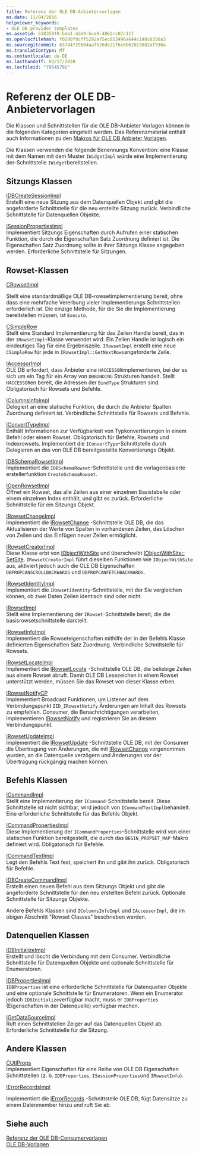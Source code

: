 ```yaml
---
title: Referenz der OLE DB-Anbietervorlagen
ms.date: 11/04/2016
helpviewer_keywords:
- OLE DB provider templates
ms.assetid: 518358f0-bab1-4de9-bce9-4062cc87c11f
ms.openlocfilehash: f0200f0cff5292a75ec853496a644c148c8356a3
ms.sourcegitcommit: 63784729604aaf526de21f6c6b62813882af930a
ms.translationtype: MT
ms.contentlocale: de-DE
ms.lasthandoff: 03/17/2020
ms.locfileid: "79545792"
---
```

# <a name="ole-db-provider-templates-reference"></a>Referenz der OLE DB-Anbietervorlagen

Die Klassen und Schnittstellen für die OLE DB-Anbieter Vorlagen können in die folgenden Kategorien eingeteilt werden. Das Referenzmaterial enthält auch Informationen zu den [Makros für OLE DB Anbieter Vorlagen](../../data/oledb/macros-for-ole-db-provider-templates.md).

Die Klassen verwenden die folgende Benennungs Konvention: eine Klasse mit dem Namen mit dem Muster `IWidgetImpl` würde eine Implementierung der-Schnittstelle `IWidget`bereitstellen.

## <a name="session-classes"></a>Sitzungs Klassen

[IDBCreateSessionImpl](../../data/oledb/idbcreatesessionimpl-class.md)<br/>
Erstellt eine neue Sitzung aus dem Datenquellen Objekt und gibt die angeforderte Schnittstelle für die neu erstellte Sitzung zurück. Verbindliche Schnittstelle für Datenquellen Objekte.

[ISessionPropertiesImpl](../../data/oledb/isessionpropertiesimpl-class.md)<br/>
Implementiert Sitzungs Eigenschaften durch Aufrufen einer statischen Funktion, die durch die Eigenschaften Satz Zuordnung definiert ist. Die Eigenschaften Satz Zuordnung sollte in ihrer Sitzungs Klasse angegeben werden. Erforderliche Schnittstelle für Sitzungen.

## <a name="rowset-classes"></a>Rowset-Klassen

[CRowsetImpl](../../data/oledb/crowsetimpl-class.md)

Stellt eine standardmäßige OLE DB-rowsetimplementierung bereit, ohne dass eine mehrfache Vererbung vieler Implementierungs Schnittstellen erforderlich ist. Die einzige Methode, für die Sie die Implementierung bereitstellen müssen, ist `Execute`.

[CSimpleRow](../../data/oledb/csimplerow-class.md)<br/>
Stellt eine Standard Implementierung für das Zeilen Handle bereit, das in der `IRowsetImpl`-Klasse verwendet wird. Ein Zeilen Handle ist logisch ein eindeutiges Tag für eine Ergebniszeile. `IRowsetImpl` erstellt eine neue `CSimpleRow` für jede in `IRowsetImpl::GetNextRows`angeforderte Zeile.

[IAccessorImpl](../../data/oledb/iaccessorimpl-class.md)<br/>
OLE DB erfordert, dass Anbieter eine `HACCESSOR`implementieren, bei der es sich um ein Tag für ein Array von `DBBINDING` Strukturen handelt. Stellt `HACCESSOR`en bereit, die Adressen der `BindType` Strukturen sind. Obligatorisch für Rowsets und Befehle.

[IColumnsInfoImpl](../../data/oledb/icolumnsinfoimpl-class.md)<br/>
Delegiert an eine statische Funktion, die durch die Anbieter Spalten Zuordnung definiert ist. Verbindliche Schnittstelle für Rowsets und Befehle.

[IConvertTypeImpl](../../data/oledb/iconverttypeimpl-class.md)<br/>
Enthält Informationen zur Verfügbarkeit von Typkonvertierungen in einem Befehl oder einem Rowset. Obligatorisch für Befehle, Rowsets und Indexrowsets. Implementiert die `IConvertType`-Schnittstelle durch Delegieren an das von OLE DB bereitgestellte Konvertierungs Objekt.

[IDBSchemaRowsetImpl](../../data/oledb/idbschemarowsetimpl-class.md)<br/>
Implementiert die `IDBSchemaRowset`-Schnittstelle und die vorlagenbasierte erstellerfunktion `CreateSchemaRowset`.

[IOpenRowsetImpl](../../data/oledb/iopenrowsetimpl-class.md)<br/>
Öffnet ein Rowset, das alle Zeilen aus einer einzelnen Basistabelle oder einem einzelnen Index enthält, und gibt es zurück. Erforderliche Schnittstelle für ein Sitzungs Objekt.

[IRowsetChangeImpl](../../data/oledb/irowsetchangeimpl-class.md)<br/>
Implementiert die [IRowsetChange](/previous-versions/windows/desktop/ms715790(v=vs.85)) -Schnittstelle OLE DB, die das Aktualisieren der Werte von Spalten in vorhandenen Zeilen, das Löschen von Zeilen und das Einfügen neuer Zeilen ermöglicht.

[IRowsetCreatorImpl](../../data/oledb/irowsetcreatorimpl-class.md)<br/>
Diese Klasse erbt von [IObjectWithSite](/windows/win32/api/ocidl/nn-ocidl-iobjectwithsite) und überschreibt [IObjectWithSite:: SetSite](/windows/win32/api/ocidl/nf-ocidl-iobjectwithsite-setsite). `IRowsetCreatorImpl` führt dieselben Funktionen wie `IObjectWithSite` aus, aktiviert jedoch auch die OLE DB Eigenschaften `DBPROPCANSCROLLBACKWARDS` und `DBPROPCANFETCHBACKWARDS`.

[IRowsetIdentityImpl](../../data/oledb/irowsetidentityimpl-class.md)<br/>
Implementiert die `IRowsetIdentity`-Schnittstelle, mit der Sie vergleichen können, ob zwei Daten Zeilen identisch sind oder nicht.

[IRowsetImpl](../../data/oledb/irowsetimpl-class.md)<br/>
Stellt eine Implementierung der `IRowset`-Schnittstelle bereit, die die basisrowsetschnittstelle darstellt.

[IRowsetInfoImpl](../../data/oledb/irowsetinfoimpl-class.md)<br/>
Implementiert die Rowseteigenschaften mithilfe der in der Befehls Klasse definierten Eigenschaften Satz Zuordnung. Verbindliche Schnittstelle für Rowsets.

[IRowsetLocateImpl](../../data/oledb/irowsetlocateimpl-class.md)<br/>
Implementiert die [IRowsetLocate](/previous-versions/windows/desktop/ms721190(v=vs.85)) -Schnittstelle OLE DB, die beliebige Zeilen aus einem Rowset abruft. Damit OLE DB Lesezeichen in einem Rowset unterstützt werden, müssen Sie das Rowset von dieser Klasse erben.

[IRowsetNotifyCP](../../data/oledb/irowsetnotifycp-class.md)<br/>
Implementiert Broadcast Funktionen, um Listener auf dem Verbindungspunkt `IID_IRowsetNotify` Änderungen am Inhalt des Rowsets zu empfehlen. Consumer, die Benachrichtigungen verarbeiten, implementieren [IRowsetNotify](/previous-versions/windows/desktop/ms712959(v=vs.85)) und registrieren Sie an diesem Verbindungspunkt.

[IRowsetUpdateImpl](../../data/oledb/irowsetupdateimpl-class.md)<br/>
Implementiert die [IRowsetUpdate](/previous-versions/windows/desktop/ms714401(v=vs.85)) -Schnittstelle OLE DB, mit der Consumer die Übertragung von Änderungen, die mit [IRowsetChange](/previous-versions/windows/desktop/ms715790(v=vs.85)) vorgenommen wurden, an die Datenquelle verzögern und Änderungen vor der Übertragung rückgängig machen können.

## <a name="command-classes"></a>Befehls Klassen

[ICommandImpl](../../data/oledb/icommandimpl-class.md)<br/>
Stellt eine Implementierung der `ICommand`-Schnittstelle bereit. Diese Schnittstelle ist nicht sichtbar, wird jedoch von `ICommandTextImpl`behandelt. Eine erforderliche Schnittstelle für das Befehls Objekt.

[ICommandPropertiesImpl](../../data/oledb/icommandpropertiesimpl-class.md)<br/>
Diese Implementierung der `ICommandProperties`-Schnittstelle wird von einer statischen Funktion bereitgestellt, die durch das `BEGIN_PROPSET_MAP`-Makro definiert wird. Obligatorisch für Befehle.

[ICommandTextImpl](../../data/oledb/icommandtextimpl-class.md)<br/>
Legt den Befehls Text fest, speichert ihn und gibt ihn zurück. Obligatorisch für Befehle.

[IDBCreateCommandImpl](../../data/oledb/idbcreatecommandimpl-class.md)<br/>
Erstellt einen neuen Befehl aus dem Sitzungs Objekt und gibt die angeforderte Schnittstelle für den neu erstellten Befehl zurück. Optionale Schnittstelle für Sitzungs Objekte.

Andere Befehls Klassen sind `IColumnsInfoImpl` und `IAccessorImpl`, die im obigen Abschnitt "Rowset Classes" beschrieben werden.

## <a name="data-source-classes"></a>Datenquellen Klassen

[IDBInitializeImpl](../../data/oledb/idbinitializeimpl-class.md)<br/>
Erstellt und löscht die Verbindung mit dem Consumer. Verbindliche Schnittstelle für Datenquellen Objekte und optionale Schnittstelle für Enumeratoren.

[IDBPropertiesImpl](../../data/oledb/idbpropertiesimpl-class.md)<br/>
`IDBProperties` ist eine erforderliche Schnittstelle für Datenquellen Objekte und eine optionale Schnittstelle für Enumeratoren. Wenn ein Enumerator jedoch `IDBInitialize`verfügbar macht, muss er `IDBProperties` (Eigenschaften in der Datenquelle) verfügbar machen.

[IGetDataSourceImpl](../../data/oledb/igetdatasourceimpl-class.md)<br/>
Ruft einen Schnittstellen Zeiger auf das Datenquellen Objekt ab. Erforderliche Schnittstelle für die Sitzung.

## <a name="other-classes"></a>Andere Klassen

[CUtlProps](../../data/oledb/cutlprops-class.md)<br/>
Implementiert Eigenschaften für eine Reihe von OLE DB Eigenschaften Schnittstellen (z. b. `IDBProperties`, `ISessionProperties`und `IRowsetInfo`).

[IErrorRecordsImpl](../../data/oledb/ierrorrecordsimpl-class.md)

Implementiert die [IErrorRecords](/previous-versions/windows/desktop/ms718112(v=vs.85)) -Schnittstelle OLE DB, fügt Datensätze zu einem Datenmember hinzu und ruft Sie ab.

## <a name="see-also"></a>Siehe auch

[Referenz der OLE DB-Consumervorlagen](../../data/oledb/ole-db-consumer-templates-reference.md)<br/>
[OLE DB-Vorlagen](../../data/oledb/ole-db-templates.md)